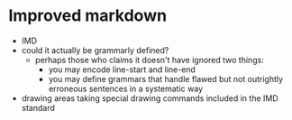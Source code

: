 # Improved markdown

- IMD
- could it actually be grammarly defined?
    - perhaps those who claims it doesn't have ignored two things:
         - you may encode line-start and line-end
         - you may define grammars that handle flawed but not
           outrightly erroneous sentences in a systematic way
- drawing areas taking special drawing commands included in the IMD
  standard